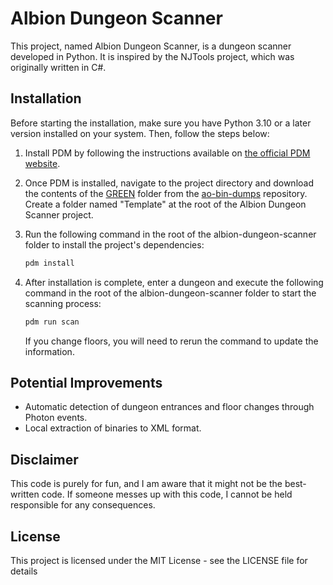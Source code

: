 # Albion Dungeon Scanner

This project, named Albion Dungeon Scanner, is a dungeon scanner developed in Python. It is inspired by the NJTools project, which was originally written in C#.

## Installation

Before starting the installation, make sure you have Python 3.10 or a later version installed on your system. Then, follow the steps below:

1. Install PDM by following the instructions available on [the official PDM website](https://pdm-project.org/latest/#recommended-installation-method).

2. Once PDM is installed, navigate to the project directory and download the contents of the [GREEN](https://github.com/ao-data/ao-bin-dumps/tree/master/templates/GREEN) folder from the [ao-bin-dumps](https://github.com/ao-data/ao-bin-dumps) repository. Create a folder named "Template" at the root of the Albion Dungeon Scanner project.

3. Run the following command in the root of the albion-dungeon-scanner folder to install the project's dependencies:

   ```bash
   pdm install
    ```

4. After installation is complete, enter a dungeon and execute the following command in the root of the albion-dungeon-scanner folder to start the scanning process:

   ```bash
   pdm run scan
    ```
    If you change floors, you will need to rerun the command to update the information.

## Potential Improvements

- Automatic detection of dungeon entrances and floor changes through Photon events.
- Local extraction of binaries to XML format.

## Disclaimer

This code is purely for fun, and I am aware that it might not be the best-written code. If someone messes up with this code, I cannot be held responsible for any consequences.

## License

This project is licensed under the MIT License - see the LICENSE file for details
